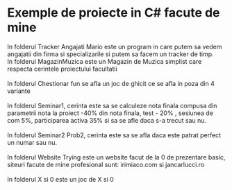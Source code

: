 # Exemple de proiecte in C# facute de mine
In folderul Tracker Angajati Mario este un program in care putem sa vedem angajatii din firma si specializarile si putem sa facem un tracker de timp.<br/>
In folderul MagazinMuzica este un Magazin de Muzica simplist care respecta cerintele proiectului facultatii<br/>
<br/>
In folderul Chestionar fun se afla un joc de ghicit ce se afla in poza din 4 variante<br/>
<br/>
In folderul Seminar1, cerinta este sa se calculeze nota finala compusa din parametrii nota la proiect -40% din nota finala, test - 20% , sesiunea de com 5%, participarea activa 35% si sa se afle daca s-a trecut sau nu.<br/>
<br/>
In folderul Seminar2 Prob2, cerinta este sa se afla daca este patrat perfect un numar sau nu.<br/>
<br/>
In folderul Website Trying este un website facut de la 0 de prezentare basic, siteuri facute de mine profesional sunt: irimiaco.com si jancarlucci.ro<br/>
<br/>
In folderul X si 0 este un joc de X si 0<br/>
<br/>


